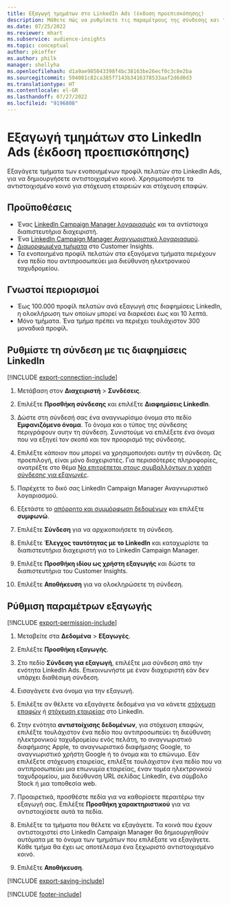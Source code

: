 ```yaml
---
title: Εξαγωγή τμημάτων στο LinkedIn Ads (έκδοση προεπισκόπησης)
description: Μάθετε πώς να ρυθμίσετε τις παραμέτρους της σύνδεσης και της εξαγωγής στο LinkedIn Ads.
ms.date: 07/25/2022
ms.reviewer: mhart
ms.subservice: audience-insights
ms.topic: conceptual
author: pkieffer
ms.author: philk
manager: shellyha
ms.openlocfilehash: d1a9ae985043398f4bc38163be26ecf0c3c8e2ba
ms.sourcegitcommit: 594081c82ca385f7143b3416378533aaf2d6d0d3
ms.translationtype: HT
ms.contentlocale: el-GR
ms.lasthandoff: 07/27/2022
ms.locfileid: "9196808"
---
```

# <a name="export-segments-to-linkedin-ads-preview"></a>Εξαγωγή τμημάτων στο LinkedIn Ads (έκδοση προεπισκόπησης)

Εξαγάγετε τμήματα των ενοποιημένων προφίλ πελατών στο LinkedIn Ads, για να δημιουργήσετε αντιστοιχισμένο κοινό. Χρησιμοποιήστε τα αντιστοιχισμένο κοινό για στόχευση εταιρειών και στόχευση επαφών.

## <a name="prerequisites"></a>Προϋποθέσεις

- Ένας [LinkedIn Campaign Manager λογαριασμός](https://business.linkedin.com/marketing-solutions/ads) και τα αντίστοιχα διαπιστευτήρια διαχειριστή.
- Ένα [LinkedIn Campaign Manager Αναγνωριστικό λογαριασμού](https://www.linkedin.com/help/lms/answer/a424270).
- [Διαμορφωμένα τμήματα](segments.md) στο Customer Insights.
- Τα ενοποιημένα προφίλ πελατών στα εξαγόμενα τμήματα περιέχουν ένα πεδίο που αντιπροσωπεύει μια διεύθυνση ηλεκτρονικού ταχυδρομείου.

## <a name="known-limitations"></a>Γνωστοί περιορισμοί

- Έως 100.000 προφίλ πελατών ανά εξαγωγή στις διαφημίσεις LinkedIn, η ολοκλήρωση των οποίων μπορεί να διαρκέσει έως και 10 λεπτά.
- Μόνο τμήματα. Ένα τμήμα πρέπει να περιέχει τουλάχιστον 300 μοναδικά προφίλ.

## <a name="set-up-connection-to-linkedin-ads"></a>Ρυθμίστε τη σύνδεση με τις διαφημίσεις LinkedIn

[!INCLUDE [export-connection-include](includes/export-connection-admn.md)]

1. Μετάβαση στον **Διαχειριστή** > **Συνδέσεις**.

1. Επιλέξτε **Προσθήκη σύνδεσης** και επιλέξτε **Διαφημίσεις LinkedIn**.

1. Δώστε στη σύνδεσή σας ένα αναγνωρίσιμο όνομα στο πεδίο **Εμφανιζόμενο όνομα**. Το όνομα και ο τύπος της σύνδεσης περιγράφουν αυην τη σύνδεση. Συνιστούμε να επιλέξετε ένα όνομα που να εξηγεί τον σκοπό και τον προορισμό της σύνδεσης.

1. Επιλέξτε κάποιον που μπορεί να χρησιμοποιήσει αυτήν τη σύνδεση. Ως προεπιλογή, είναι μόνο διαχειριστές. Για περισσότερες πληροφορίες, ανατρέξτε στο θέμα [Να επιτρέπεται στους συμβαλλόντων η χρήση σύνδεσης για εξαγωγές](connections.md#allow-contributors-to-use-a-connection-for-exports).

1. Παρέχετε το δικό σας LinkedIn Campaign Manager Αναγνωριστικό λογαριασμού.

1. Εξετάστε το [απόρρητο και συμμόρφωση δεδομένων](connections.md#data-privacy-and-compliance) και επιλέξτε **συμφωνώ**.

1. Επιλέξτε **Σύνδεση** για να αρχικοποιήσετε τη σύνδεση.

1. Επιλέξτε **Έλεγχος ταυτότητας με το LinkedIn** και καταχωρίστε τα διαπιστευτήρια διαχειριστή για το LinkedIn Campaign Manager.

1. Επιλέξτε **Προσθήκη ιδίου ως χρήστη εξαγωγής** και δώστε τα διαπιστευτήρια του Customer Insights.

1. Επιλέξτε **Αποθήκευση** για να ολοκληρώσετε τη σύνδεση.

## <a name="configure-an-export"></a>Ρύθμιση παραμέτρων εξαγωγής

[!INCLUDE [export-permission-include](includes/export-permission.md)]

1. Μεταβείτε στα **Δεδομένα** > **Εξαγωγές**.

1. Επιλέξτε **Προσθήκη εξαγωγής**.

1. Στο πεδίο **Σύνδεση για εξαγωγή**, επιλέξτε μια σύνδεση από την ενότητα LinkedIn Ads. Επικοινωνήστε με έναν διαχειριστή εάν δεν υπάρχει διαθέσιμη σύνδεση.

1. Εισαγάγετε ένα όνομα για την εξαγωγή.

1. Επιλέξτε αν θέλετε να εξαγάγετε δεδομένα για να κάνετε [στόχευση επαφών](https://business.linkedin.com/marketing-solutions/ad-targeting/contact-targeting) ή [στόχευση εταιρείας](https://business.linkedin.com/marketing-solutions/ad-targeting/account-targeting) στο LinkedIn.

1. Στην ενότητα **αντιστοίχισης δεδομένων**, για στόχευση επαφών, επιλέξτε τουλάχιστον ένα πεδίο που αντιπροσωπεύει τη διεύθυνση ηλεκτρονικού ταχυδρομείου ενός πελάτη, το αναγνωριστικό διαφήμισης Apple, το αναγνωριστικό διαφήμισης Google, το αναγνωριστικό χρήστη Google ή το όνομα και το επώνυμο. Εάν επιλέξετε στόχευση εταιρείας, επιλέξτε τουλάχιστον ένα πεδίο που να αντιπροσωπεύει μια επωνυμία εταιρείας, έναν τομέα ηλεκτρονικού ταχυδρομείου, μια διεύθυνση URL σελίδας LinkedIn, ένα σύμβολο Stock ή μια τοποθεσία web.

1. Προαιρετικά, προσθέστε πεδία για να καθορίσετε περαιτέρω την εξαγωγή σας. Επιλέξτε **Προσθήκη χαρακτηριστικού** για να αντιστοιχίσετε αυτά τα πεδία.

1. Επιλέξτε τα τμήματα που θέλετε να εξαγάγετε. Τα κοινά που έχουν αντιστοιχιστεί στο LinkedIn Campaign Manager θα δημιουργηθούν αυτόματα με το όνομα των τμημάτων που επιλέξατε να εξαγάγετε. Κάθε τμήμα θα έχει ως αποτέλεσμα ένα ξεχωριστό αντιστοιχισμένο κοινό.

1. Επιλέξτε **Αποθήκευση**.

[!INCLUDE [export-saving-include](includes/export-saving.md)]

[!INCLUDE [footer-include](includes/footer-banner.md)]
